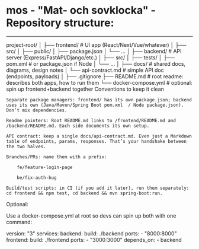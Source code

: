 # mos - "Mat- och sovklocka" - Repository structure:

---

project-root/
│
├── frontend/               # UI app (React/Next/Vue/whatever)
│   ├── src/
│   ├── public/
│   ├── package.json
│   └── ...
│
├── backend/                # API server (Express/FastAPI/Django/etc.)
│   ├── src/
│   ├── tests/
│   ├── pom.xml    # or package.json if Node
│   └── ...
│
├── docs/                   # shared docs, diagrams, design notes
│   └── api-contract.md     # simple API doc (endpoints, payloads)
│
├── .gitignore
├── README.md               # root readme: describes both apps, how to run them
└── docker-compose.yml      # optional: spin up frontend+backend together
Conventions to keep it clean

    Separate package managers: frontend/ has its own package.json; backend uses its own (Java/Maven/Spring Boot pom.xml  / Node package.json). Don’t mix dependencies.

    Readme pointers: Root README.md links to /frontend/README.md and /backend/README.md. Each side documents its own setup.

    API contract: keep a single docs/api-contract.md. Even just a Markdown table of endpoints, params, responses. That’s your handshake between the two halves.

    Branches/PRs: name them with a prefix:

        fe/feature-login-page

        be/fix-auth-bug

    Build/test scripts: in CI (if you add it later), run them separately: cd frontend && npm test, cd backend && mvn spring-boot:run.

Optional:

Use a docker-compose.yml at root so devs can spin up both with one command:

version: "3"
services:
  backend:
    build: ./backend
    ports:
      - "8000:8000"
  frontend:
    build: ./frontend
    ports:
      - "3000:3000"
    depends_on:
      - backend
